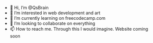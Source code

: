 - 👋 Hi, I’m @QsBrain
- 👀 I’m interested in web development and art
- 🌱 I’m currently learning on freecodecamp.com
- 💞️ I’m looking to collaborate on everything
- 📫 How to reach me. Through this I would imagine. Website coming soon 

<!---
QsBrain/QsBrain is a ✨ special ✨ repository because its `README.md` (this file) appears on your GitHub profile.
You can click the Preview link to take a look at your changes.
--->
